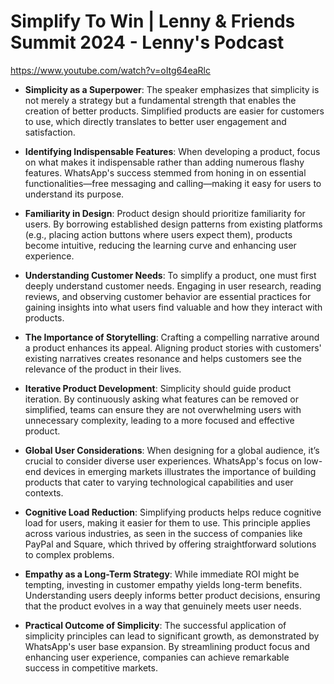 # Simplify To Win | Lenny & Friends Summit 2024 - Lenny's Podcast

https://www.youtube.com/watch?v=oItg64eaRlc

- **Simplicity as a Superpower**: The speaker emphasizes that simplicity is not merely a strategy but a fundamental strength that enables the creation of better products. Simplified products are easier for customers to use, which directly translates to better user engagement and satisfaction.

- **Identifying Indispensable Features**: When developing a product, focus on what makes it indispensable rather than adding numerous flashy features. WhatsApp's success stemmed from honing in on essential functionalities—free messaging and calling—making it easy for users to understand its purpose.

- **Familiarity in Design**: Product design should prioritize familiarity for users. By borrowing established design patterns from existing platforms (e.g., placing action buttons where users expect them), products become intuitive, reducing the learning curve and enhancing user experience.

- **Understanding Customer Needs**: To simplify a product, one must first deeply understand customer needs. Engaging in user research, reading reviews, and observing customer behavior are essential practices for gaining insights into what users find valuable and how they interact with products.

- **The Importance of Storytelling**: Crafting a compelling narrative around a product enhances its appeal. Aligning product stories with customers' existing narratives creates resonance and helps customers see the relevance of the product in their lives.

- **Iterative Product Development**: Simplicity should guide product iteration. By continuously asking what features can be removed or simplified, teams can ensure they are not overwhelming users with unnecessary complexity, leading to a more focused and effective product.

- **Global User Considerations**: When designing for a global audience, it’s crucial to consider diverse user experiences. WhatsApp's focus on low-end devices in emerging markets illustrates the importance of building products that cater to varying technological capabilities and user contexts.

- **Cognitive Load Reduction**: Simplifying products helps reduce cognitive load for users, making it easier for them to use. This principle applies across various industries, as seen in the success of companies like PayPal and Square, which thrived by offering straightforward solutions to complex problems.

- **Empathy as a Long-Term Strategy**: While immediate ROI might be tempting, investing in customer empathy yields long-term benefits. Understanding users deeply informs better product decisions, ensuring that the product evolves in a way that genuinely meets user needs.

- **Practical Outcome of Simplicity**: The successful application of simplicity principles can lead to significant growth, as demonstrated by WhatsApp's user base expansion. By streamlining product focus and enhancing user experience, companies can achieve remarkable success in competitive markets.